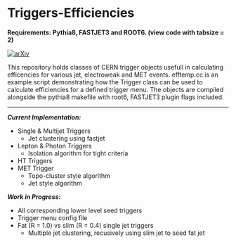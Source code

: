 # Triggers-Efficiencies                    
**Requirements: Pythia8, FASTJET3 and ROOT6. (view code with tabsize = 2)**

[![arXiv](https://img.shields.io/badge/arXiv-2103.08620%20-green.svg)](https://arxiv.org/abs/2103.08620)



This repository holds classes of CERN trigger objects usefull in calculating efficencies for various jet, electroweak and MET events. efftemp.cc is an example script demonstrating how the Trigger class can be used to calculate efficiencies for a defined trigger menu. The objects are compiled alongside the pythia8 makefile with root6, FASTJET3 plugin flags included. 


- - - -
***Current Implementation:***

 * Single & Multijet Triggers
   * Jet clustering using fastjet
 * Lepton & Photon Triggers
    * Isolation algorithm for tight criteria
 * HT Triggers
 * MET Trigger
    * Topo-cluster style algorithm
    * Jet style algorithm 
 
 ***Work in Progress:***
 
 * All corresponding lower level seed triggers
 * Trigger menu config file
 * Fat (R = 1.0) vs slim (R = 0.4) single jet triggers
    * Multiple jet clustering, recusively using slim jet to seed fat jet

 


  

